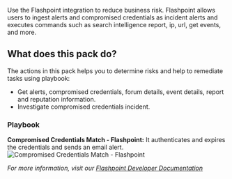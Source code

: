 Use the Flashpoint integration to reduce business risk. Flashpoint allows users to ingest alerts and compromised credentials as incident alerts and executes commands such as search intelligence report, ip, url, get events, and more.


## What does this pack do?
The actions in this pack helps you to determine risks and help to remediate tasks using playbook:
- Get alerts, compromised credentials, forum details, event details, report and reputation information.
- Investigate compromised credentials incident.

### Playbook
**Compromised Credentials Match - Flashpoint:** It authenticates and expires the credentials and sends an email alert.
![Compromised Credentials Match - Flashpoint](../../doc_files/Compromised_Credentials_Match_-_Flashpoint.png/n)

_For more information, visit our [Flashpoint Developer Documentation](https://docs.fp.tools/)_
